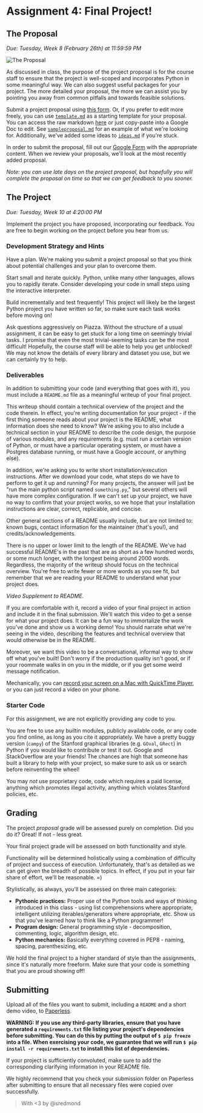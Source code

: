 # Assignment 4: Final Project!

## The Proposal

*Due: Tuesday, Week 8 (February 26th) at 11:59:59 PM*

![The Proposal](https://raw.githubusercontent.com/stanfordpython/python-assignments/master/assign4/proposal.png)

As discussed in class, the purpose of the project proposal is for the course staff to ensure that the project is well-scoped and incorporates Python in some meaningful way. We can also suggest useful packages for your project. The more detailed your proposal, the more we can assist you by pointing you away from common pitfalls and towards feasible solutions.

Submit a project proposal using [this form](https://goo.gl/forms/dYe4tkL6TWxslmkY2). Or, if you prefer to edit more freely, you can use [`template.md`](https://github.com/stanfordpython/python-assignments/blob/master/assign4/template.md) as a starting template for your proposal. You can access the raw markdown [here](https://raw.githubusercontent.com/stanfordpython/python-assignments/master/assign4/template.md) or just copy-paste into a Google Doc to edit. See [`sampleproposal.md`](https://github.com/stanfordpython/python-assignments/blob/master/assign4/sampleproposal.md) for an example of what we're looking for. Additionally, we've added some ideas to [`ideas.md`](https://github.com/stanfordpython/python-assignments/blob/master/assign4/ideas.md) if you're stuck.

In order to submit the proposal, fill out our [Google Form](https://goo.gl/forms/dYe4tkL6TWxslmkY2) with the appropriate content. When we review your proposals, we'll look at the most recently added proposal.

*Note: you can use late days on the project proposal, but hopefully you will complete the proposal on time so that we can get feedback to you sooner.*

## The Project

*Due: Tuesday, Week 10 at 4:20:00 PM*

Implement the project you have proposed, incorporating our feedback. You are free to begin working on the project before you hear from us.

### Development Strategy and Hints

Have a plan. We're making you submit a project proposal so that you think about potential challenges and your plan to overcome them.

Start small and iterate quickly. Python, unlike many other languages, allows you to rapidly iterate. Consider developing your code in small steps using the interactive interpreter.

Build incrementally and test frequently! This project will likely be the largest Python project you have written so far, so make sure each task works before moving on!

Ask questions aggressively on Piazza. Without the structure of a usual assignment, it can be easy to get stuck for a long time on seemingly trivial tasks. I promise that even the most trivial-seeming tasks can be the most difficult! Hopefully, the course staff will be able to help you get unblocked! We may not know the details of every library and dataset you use, but we can certainly try to help.

### Deliverables

In addition to submitting your code (and everything that goes with it), you must include a `README.md` file as a meaningful writeup of your final project.

This writeup should contain a technical overview of the project and the code therein. In effect, you're writing documentation for your project - if the first thing someone reads about your project is the README, what information does she need to know? We're asking you to also include a technical section in your README to describe the code design, the purpose of various modules, and any requirements (e.g. must run a certain version of Python, or must have a particular operating system, or must have a Postgres database running, or must have a Google account, or anything else).

In addition, we're asking you to write short installation/execution instructions. After we download your code, what steps do we have to perform to get it up and running? For many projects, the answer will just be "run the main python script named `something.py`," but several others will have more complex configuration. If we can't set up your project, we have no way to confirm that your project works, so we hope that your installation instructions are clear, correct, replicable, and concise.

Other general sections of a README usually include, but are not limited to: known bugs, contact information for the maintainer (that's you!), and credits/acknowledgements.

There is no upper or lower limit to the length of the README. We've had successful README's in the past that are as short as a few hundred words, or some much longer, with the longest being around 2000 words. Regardless, the majority of the writeup should focus on the technical overview. You're free to write fewer or more words as you see fit, but remember that we are reading your README to understand what your project does.

*Video Supplement to README.*

If you are comfortable with it, record a video of your final project in action and include it in the final submission. We'll watch this video to get a sense for what your project does. It can be a fun way to immortalize the work you've done and show us a working demo! You should narrate what we're seeing in the video, describing the features and technical overview that would otherwise be in the README.

Moreover, we want this video to be a conversational, informal way to show off what you've built! Don't worry if the production quality isn't good, or if your roommate walks in on you in the middle, or if you get some weird message notification.

Mechanically, you can [record your screen on a Mac with QuickTime Player](https://support.apple.com/en-us/HT201066#record), or you can just record a video on your phone.

### Starter Code

For this assignment, we are not explicitly providing any code to you.

You are free to use any builtin modules, publicly available code, or any code you find online, as long as you cite it appropriately. We have a pretty buggy version (`campy`) of the Stanford graphical libraries (e.g. `GOval`, `GRect`) in Python if you would like to contribute or test it out. Google and StackOverflow are your friends! The chances are high that someone has built a library to help with your project, so make sure to ask us or search before reinventing the wheel!

You may *not* use proprietary code, code which requires a paid license, anything which promotes illegal activity, anything which violates Stanford policies, etc.

## Grading

The project *proposal* grade will be assessed purely on completion. Did you do it? Great! If not - less great. 

Your final project grade will be assessed on both functionality and style.

Functionality will be determined holistically using a combination of difficulty of project and success of execution. Unfortunately, that's as detailed as we can get given the breadth of possible topics. In effect, if you put in your fair share of effort, we'll be reasonable. =)

Stylistically, as always, you'll be assessed on three main categories:

* **Pythonic practices:** Proper use of the Python tools and ways of thinking introduced in this class - using list comprehensions where appropriate, intelligent utilizing iterables/generators where appropriate, etc. Show us that you've learned how to think like a Python programmer!
* **Program design:** General programming style - decomposition, commenting, logic, algorithm design, etc.
* **Python mechanics:** Basically everything covered in PEP8 - naming, spacing, parenthesizing, etc.

We hold the final project to a higher standard of style than the assignments, since it's naturally more freeform. Make sure that your code is something that you are proud showing off!

## Submitting

Upload all of the files you want to submit, including a `README` and a short demo video, to [Paperless](paperless.stanford.edu).

**WARNING: If you use any third-party libraries, ensure that you have generated a `requirements.txt` file listing your project's dependencies before submitting. You can do this by putting the output of `$ pip freeze` into a file. When exercising your code, we guarantee that we will run `$ pip install -r requirements.txt` to install this list of dependencies.**

If your project is sufficiently convoluted, make sure to add the corresponding clarifying information in your README file.

We highly recommend that you check your submission folder on Paperless after submitting to ensure that all necessary files were copied over successfully.

> With <3 by @sredmond 